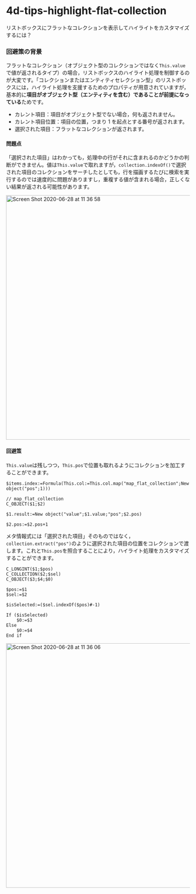 # 4d-tips-highlight-flat-collection
リストボックスにフラットなコレクションを表示してハイライトをカスタマイズするには？

### 回避策の背景 

フラットなコレクション（オブジェクト型のコレクションではなく``This.value``で値が返されるタイプ）の場合，リストボックスのハイライト処理を制御するのが大変です。「コレクションまたはエンティティセレクション型」のリストボックスには，ハイライト処理を支援するためのプロパティが用意されていますが，基本的に**項目がオブジェクト型（エンティティを含む）であることが前提になっている**ためです。

* カレント項目：項目がオブジェクト型でない場合，何も返されません。
* カレント項目位置：項目の位置，つまり 1 を起点とする番号が返されます。
* 選択された項目：フラットなコレクションが返されます。

#### 問題点

「選択された項目」はわかっても，処理中の行がそれに含まれるのかどうかの判断ができません。値は``This.value``で取れますが，``collection.indexOf()``で選択された項目のコレクションをサーチしたとしても，行を描画するたびに検索を実行するのでは速度的に問題がありますし，重複する値が含まれる場合，正しくない結果が返される可能性があります。

<img width="669" alt="Screen Shot 2020-06-28 at 11 36 58" src="https://user-images.githubusercontent.com/1725068/85936254-bb981b80-b933-11ea-91ce-d9a03d16b6ef.png">

#### 回避策

``This.value``は残しつつ，``This.pos``で位置も取れるようにコレクションを加工することができます。

```4d
$items.index:=Formula(This.col:=This.col.map("map_flat_collection";New object("pos";1)))
```

```4d
// map_flat_collection
C_OBJECT($1;$2)

$1.result:=New object("value";$1.value;"pos";$2.pos)

$2.pos:=$2.pos+1
```

メタ情報式には「選択された項目」そのものではなく，``collection.extract("pos")``のように選択された項目の位置をコレクションで渡します。これと``This.pos``を照合することにより，ハイライト処理をカスタマイズすることができます。

```4d
C_LONGINT($1;$pos)
C_COLLECTION($2;$sel)
C_OBJECT($3;$4;$0)

$pos:=$1
$sel:=$2

$isSelected:=($sel.indexOf($pos)#-1)

If ($isSelected)
	$0:=$3
Else 
	$0:=$4
End if 
```

<img width="669" alt="Screen Shot 2020-06-28 at 11 36 06" src="https://user-images.githubusercontent.com/1725068/85936244-97d4d580-b933-11ea-85c2-8d274c1af4b6.png">
